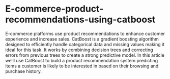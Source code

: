 # E-commerce-product-recommendations-using-catboost

E-commerce platforms use product recommendations to enhance customer experience and increase sales. CatBoost is a gradient boosting algorithm designed to efficiently handle categorical data and missing values making it ideal for this task. It works by combining decision trees and correcting errors from previous trees to create a strong predictive model. In this article we’ll use CatBoost to build a product recommendation system predicting items a customer is likely to be interested in based on their browsing and purchase history.
